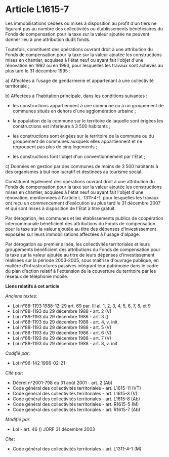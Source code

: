 # Article L1615-7

Les immobilisations cédées ou mises à disposition au profit d'un tiers ne figurant pas au nombre des collectivités ou
établissements bénéficiaires du Fonds de compensation pour la taxe sur la valeur ajoutée ne peuvent donner lieu à une
attribution dudit fonds.

Toutefois, constituent des opérations ouvrant droit à une attribution du Fonds de compensation pour la taxe sur la valeur
ajoutée les constructions mises en chantier, acquises à l'état neuf ou ayant fait l'objet d'une rénovation en 1992 ou en
1993, pour lesquelles les travaux sont achevés au plus tard le 31 décembre 1995 :

a) Affectées à l'usage de gendarmerie et appartenant à une collectivité territoriale ;

b) Affectées à l'habitation principale, dans les conditions suivantes :

- les constructions appartiennent à une commune ou à un groupement de communes situés en dehors d'une agglomération urbaine ;

- la population de la commune sur le territoire de laquelle sont érigées les constructions est inférieure à 3 500 habitants ;

- les constructions sont érigées sur le territoire de la commune ou du groupement de communes auxquels elles appartiennent et
ne regroupent pas plus de cinq logements ;

- les constructions font l'objet d'un conventionnement par l'Etat ;

c) Données en gestion par des communes de moins de 3 500 habitants à des organismes à but non lucratif et destinées au
tourisme social.

Constituent également des opérations ouvrant droit à une attribution du Fonds de compensation pour la taxe sur la valeur
ajoutée les constructions mises en chantier, acquises à l'état neuf ou ayant fait l'objet d'une rénovation, mentionnées à
l'article L. 1311-4-1, pour lesquelles les travaux ont reçu un commencement d'exécution au plus tard le 31 décembre 2007 et
qui sont mises à disposition de l'Etat à titre gratuit.

Par dérogation, les communes et les établissements publics de coopération intercommunale bénéficient des attributions du
Fonds de compensation pour la taxe sur la valeur ajoutée au titre des dépenses d'investissement exposées sur leurs
immobilisations affectées à l'usage d'alpage.

Par dérogation au premier alinéa, les collectivités territoriales et leurs groupements bénéficient des attributions du Fonds
de compensation pour la taxe sur la valeur ajoutée au titre de leurs dépenses d'investissement réalisées sur la période
2003-2005, sous maîtrise d'ouvrage publique, en matière d'infrastructures passives intégrant leur patrimoine dans le cadre du
plan d'action relatif à l'extension de la couverture du territoire par les réseaux de téléphonie mobile.

**Liens relatifs à cet article**

_Anciens textes_:

  - Loi n°88-1193 1988-12-29 art. 69 par. III al. 1, 2, 3, 4, 5, 6, 7, 8, et 9
  - Loi n°88-1193 du 29 décembre 1988 - art. 2 (V)
  - Loi n°88-1193 du 29 décembre 1988 - art. 3 ()
  - Loi n°88-1193 du 29 décembre 1988 - art. 4, v. init.
  - Loi n°88-1193 du 29 décembre 1988 - art. 5 (V)
  - Loi n°88-1193 du 29 décembre 1988 - art. 6 (V)
  - Loi n°88-1193 du 29 décembre 1988 - art. 7 (V)
  - Loi n°88-1193 du 29 décembre 1988 - art. 8, v. init.

_Codifié par_:

  - Loi n°96-142 1996-02-21

_Cité par_:

  - Décret n°2001-798 du 31 août 2001 - art. 2 (Ab)
  - Code général des collectivités territoriales - art. L1615-11 (VT)
  - Code général des collectivités territoriales - art. L1615-3 (V)
  - Code général des collectivités territoriales - art. L1615-8 (Ab)
  - Code général des collectivités territoriales - art. R1615-5 (M)
  - Code général des collectivités territoriales - art. R1615-7 (Ab)

_Modifié par_:

  - Loi - art. 46 () JORF 31 décembre 2003

_Cite_:

  - Code général des collectivités territoriales - art. L1311-4-1 (M)
